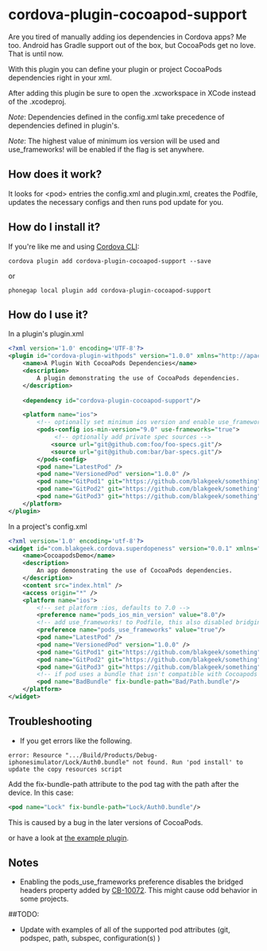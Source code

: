 # cordova-plugin-cocoapod-support
Are you tired of manually adding ios dependencies in Cordova apps?  Me too.  Android has Gradle support out of the box, but
CocoaPods get no love.  That is until now.  

With this plugin you can define your plugin or project CocoaPods dependencies right in your xml.
 
After adding this plugin be sure to open the .xcworkspace in XCode instead of the .xcodeproj.

*Note*: Dependencies defined in the config.xml take precedence of dependencies defined in plugin's.

*Note*: The highest value of minimum ios version will be used and use_frameworks! will be enabled if the flag is set anywhere.
 
## How does it work?
It looks for &lt;pod&gt; entries the config.xml and plugin.xml, creates the Podfile, updates the necessary configs and 
then runs pod update for you.

## How do I install it?

If you're like me and using [Cordova CLI](http://cordova.apache.org/):
```
cordova plugin add cordova-plugin-cocoapod-support --save
```

or

```
phonegap local plugin add cordova-plugin-cocoapod-support
```

## How do I use it?  
 
In a plugin's plugin.xml 
```xml
<?xml version='1.0' encoding='UTF-8'?>
<plugin id="cordova-plugin-withpods" version="1.0.0" xmlns="http://apache.org/cordova/ns/plugins/1.0">
    <name>A Plugin With CocoaPods Dependencies</name>
    <description>
        A plugin demonstrating the use of CocoaPods dependencies.
    </description>
    
    <dependency id="cordova-plugin-cocoapod-support"/>

    <platform name="ios">
        <!-- optionally set minimum ios version and enable use_frameworks! -->
        <pods-config ios-min-version="9.0" use-frameworks="true">
             <!-- optionally add private spec sources -->
            <source url="git@github.com:foo/foo-specs.git"/>
            <source url="git@github.com:bar/bar-specs.git"/>
        </pods-config>
        <pod name="LatestPod" />
        <pod name="VersionedPod" version="1.0.0" />
        <pod name="GitPod1" git="https://github.com/blakgeek/something" tag="v1.0.1" configuration="debug" />
        <pod name="GitPod2" git="https://github.com/blakgeek/something" branch="wood" configurations="release,debug" />
        <pod name="GitPod3" git="https://github.com/blakgeek/something" commit="1b33368" />
    </platform>
</plugin>
```

In a project's config.xml
```xml
<?xml version='1.0' encoding='utf-8'?>
<widget id="com.blakgeek.cordova.superdopeness" version="0.0.1" xmlns="http://www.w3.org/ns/widgets" xmlns:cdv="http://cordova.apache.org/ns/1.0">
    <name>CocoapodsDemo</name>
    <description>
        An app demonstrating the use of CocoaPods dependencies.
    </description>
    <content src="index.html" />
    <access origin="*" />
    <platform name="ios">
        <!-- set platform :ios, defaults to 7.0 -->
        <preference name="pods_ios_min_version" value="8.0"/>
        <!-- add use_frameworks! to Podfile, this also disabled bridging headers -->
        <preference name="pods_use_frameworks" value="true"/>
        <pod name="LatestPod" />
        <pod name="VersionedPod" version="1.0.0" />
        <pod name="GitPod1" git="https://github.com/blakgeek/something" tag="v1.0.1" configuration="debug" />
        <pod name="GitPod2" git="https://github.com/blakgeek/something" branch="wood" configurations="release,debug" />
        <pod name="GitPod3" git="https://github.com/blakgeek/something" commit="1b33368" />
        <!-- if pod uses a bundle that isn't compatible with Cocoapods 1.x -->
        <pod name="BadBundle" fix-bundle-path="Bad/Path.bundle"/>
    </platform>
</widget>
```

## Troubleshooting
* If you get errors like the following.
```
error: Resource ".../Build/Products/Debug-iphonesimulator/Lock/Auth0.bundle" not found. Run 'pod install' to update the copy resources script
```
Add the fix-bundle-path attribute to the pod tag with the path after the device.  In this case:
```xml
<pod name="Lock" fix-bundle-path="Lock/Auth0.bundle"/>
```
This is caused by a bug in the later versions of CocoaPods.

or have a look at [the example plugin](https://github.com/blakgeek/cordova-plugin-cocoapods-support-example).

## Notes
* Enabling the pods_use_frameworks preference disables the bridged headers property added by 
[CB-10072](https://issues.apache.org/jira/browse/CB-10072).  This might cause odd behavior in some projects.  


##TODO:
* Update with examples of all of the supported pod attributes (git, podspec, path, subspec, configuration(s) )



[bad_resource]: ./bad_resource.png "Bad Resource"
[linker_error]: ./linker_error.png "Linker Error"





